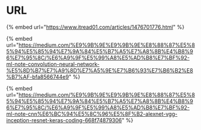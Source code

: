 # URL

{% embed url="https://www.itread01.com/articles/1476701776.html" %}

{% embed url="https://medium.com/%E9%9B%9E%E9%9B%9E%E8%88%87%E5%85%94%E5%85%94%E7%9A%84%E5%B7%A5%E7%A8%8B%E4%B8%96%E7%95%8C/%E6%A9%9F%E5%99%A8%E5%AD%B8%E7%BF%92-ml-note-convolution-neural-network-%E5%8D%B7%E7%A9%8D%E7%A5%9E%E7%B6%93%E7%B6%B2%E8%B7%AF-bfa8566744e9" %}

{% embed url="https://medium.com/%E9%9B%9E%E9%9B%9E%E8%88%87%E5%85%94%E5%85%94%E7%9A%84%E5%B7%A5%E7%A8%8B%E4%B8%96%E7%95%8C/%E6%A9%9F%E5%99%A8%E5%AD%B8%E7%BF%92-ml-note-cnn%E6%BC%94%E5%8C%96%E5%8F%B2-alexnet-vgg-inception-resnet-keras-coding-668f74879306" %}



